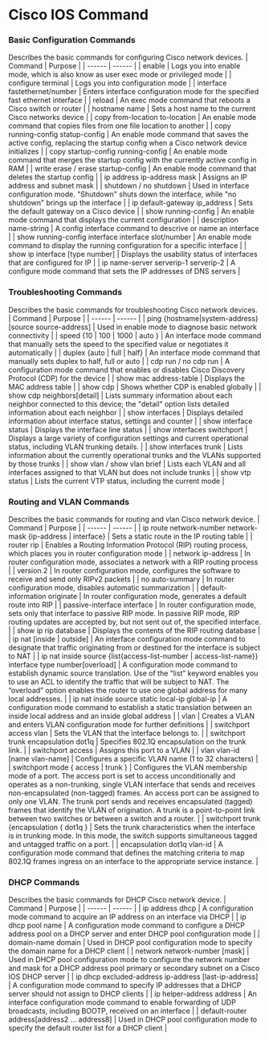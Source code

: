 # Cisco IOS Command

### Basic Configuration Commands

Describes the basic commands for configuring Cisco network devices.
| Command | Purpose |
| ------ | ------ |
| enable | Logs you into enable mode, which is also know as user exec mode or privileged mode |
| configure terminal | Logs you into configuration mode |
| interface fastethernet/number | Enters interface configuration mode for the specified fast ethernet interface |
| reload | An exec mode command that reboots a Cisco switch or router |
| hostname name | Sets a host name to the current Cisco networks device |
| copy from-location to-location | An enable mode command that copies files from one file location to another |
| copy running-config statup-config | An enable mode command that saves the active config, replacing the startup config when a Cisco network device initializes |
| copy startup-config running-config | An enable mode command that merges the startup config with the currently active config in RAM |
| write erase / erase startup-config | An enable mode command that deletes the startup config |
| ip address ip-address mask | Assigns an IP address and subnet mask |
| shutdown / no shutdown | Used in interface configuration mode. "Shutdown" shuts down the interface, while "no shutdown" brings up the interface |
| ip default-gateway ip_address | Sets the default gateway on a Cisco device |
| show running-config | An enable mode command that displays the current configuration |
| description name-string | A config interface command to descrive or name an interface |
| show running-config interface interface slot/number | An enable mode command to display the running configuration for a specific interface |
| show ip interface [type number] | Displays the usability status of interfaces that are configured for IP |
| ip name-server serverip-1 serverip-2 | A configure mode command that sets the IP addresses of DNS servers |

### Troubleshooting Commands

Describes the basic commands for troubleshooting Cisco network devices.
| Command | Purpose |
| ------ | ------ |
| ping {hostname\|system-address} [source source-address] | Used in enable mode to diagnose basic network connectivity |
| speed {10 \| 100 \| 1000 \| auto } | An interface mode command that manually sets the speed to the specified value or negotiates it automatically |
| duplex {auto \| full \| half} | An interface mode command that manually sets duplex to half, full or auto |
| cdp run / no cdp run | A configuration mode command that enables or disables Cisco Discovery Protocol (CDP) for the device |
| show mac address-table | Displays the MAC address table |
| show cdp | Shows whether CDP is enabled globally |
| show cdp neighbors[detail] | Lists summary information about each neighbor connected to this device; the "detail" option lists detailed information about each neighbor |
| show interfaces | Displays detailed information about interface status, settings and counter |
| show interface status | Displays the interface line status |
| show interfaces switchport | Displays a large variety of configuration settings and current operational status, including VLAN trunking details. |
| show interfaces trunk | Lists information about the currently operational trunks and the VLANs supported by those trunks |
| show vlan / show vlan brief | Lists each VLAN and all interfaces assigned to that VLAN but does not include trunks |
| show vtp status | Lists the current VTP status, including the current mode |

### Routing and VLAN Commands

Describes the basic commands for routing and vlan Cisco network device.
| Command | Purpose |
| ------ | ------ |
| ip route network-number network-mask {ip-address \| interface} | Sets a static route in the IP routing table |
| router rip | Enables a Routing Information Protocol (RIP) routing process, which places you in router configuration mode |
| network ip-address | In router configuration mode, associates a network with a RIP routing process |
| version 2 | In router configuration mode, configures the software to receive and send only RIPv2 packets |
| no auto-summary | In router configuration mode, disables automatic summarization |
| default-information originate	| In router configuration mode, generates a default route into RIP |
| passive-interface interface | In router configuration mode, sets only that interface to passive RIP mode. In passive RIP mode, RIP routing updates are accepted by, but not sent out of, the specified interface. |
| show ip rip database | Displays the contents of the RIP routing database |
| ip nat [inside \| outside] | An interface configuration mode command to designate that traffic originating from or destined for the interface is subject to NAT |
| ip nat inside source {list{access-list-number \| access-list-name}} interface type number[overload]	| A configuration mode command to establish dynamic source translation. Use of the “list” keyword enables you to use an ACL to identify the traffic that will be subject to NAT. The “overload” option enables the router to use one global address for many local addresses. |
| ip nat inside source static local-ip global-ip | A configuration mode command to establish a static translation between an inside local address and an inside global address | 
| vlan | Creates a VLAN and enters VLAN configuration mode for further definitions | 
| switchport access vlan | Sets the VLAN that the interface belongs to. |
| switchport trunk encapsulation dot1q | Specifies 802.1Q encapsulation on the trunk link. |
| switchport access	| Assigns this port to a VLAN |
| vlan vlan-id [name vlan-name]	| Configures a specific VLAN name (1 to 32 characters) |
| switchport mode { access \| trunk } | Configures the VLAN membership mode of a port. The access port is set to access unconditionally and operates as a non-trunking, single VLAN interface that sends and receives non-encapsulated (non-tagged) frames. An access port can be assigned to only one VLAN. The trunk port sends and receives encapsulated (tagged) frames that identify the VLAN of origination. A trunk is a point-to-point link between two switches or between a switch and a router. |
| switchport trunk {encapsulation { dot1q }	| Sets the trunk characteristics when the interface is in trunking mode. In this mode, the switch supports simultaneous tagged and untagged traffic on a port. |
| encapsulation dot1q vlan-id | A configuration mode command that defines the matching criteria to map 802.1Q frames ingress on an interface to the appropriate service instance. |

### DHCP Commands

Describes the basic commands for DHCP Cisco network device.
| Command | Purpose |
| ------ | ------ |
| ip address dhcp | A configuration mode command to acquire an IP address on an interface via DHCP |
| ip dhcp pool name	| A configuration mode command to configure a DHCP address pool on a DHCP server and enter DHCP pool configuration mode |
| domain-name domain | Used in DHCP pool configuration mode to specify the domain name for a DHCP client | 
| network network-number [mask]	| Used in DHCP pool configuration mode to configure the network number and mask for a DHCP address pool primary or secondary subnet on a Cisco IOS DHCP server |
| ip dhcp excluded-address ip-address [last-ip-address]	| A configuration mode command to specify IP addresses that a DHCP server should not assign to DHCP clients |
| ip helper-address address	| An interface configuration mode command to enable forwarding of UDP broadcasts, including BOOTP, received on an interface |
| default-router address[address2 ... address8]	| Used in DHCP pool configuration mode to specify the default router list for a DHCP client |


